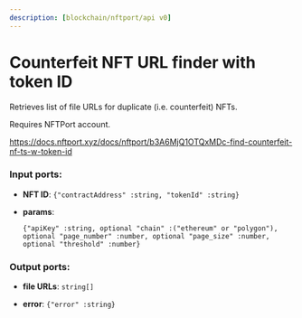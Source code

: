 ```yaml
---
description: [blockchain/nftport/api v0]
---
```


# Counterfeit NFT URL finder with token ID

Retrieves list of file URLs for duplicate (i.e. counterfeit) NFTs.

Requires NFTPort account.

https://docs.nftport.xyz/docs/nftport/b3A6MjQ1OTQxMDc-find-counterfeit-nf-ts-w-token-id

### Input ports:

* __NFT ID__: ` {"contractAddress" :string, "tokenId" :string} `


* __params__: 
    ```
    {"apiKey" :string, optional "chain" :("ethereum" or "polygon"), optional "page_number" :number, optional "page_size" :number, optional "threshold" :number}
    ```

### Output ports:

* __file URLs__: ` string[] `


* __error__: ` {"error" :string} `

